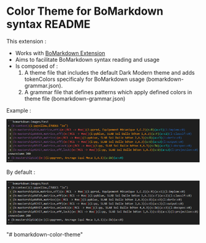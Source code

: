 # Color Theme for BoMarkdown syntax README

This extension :
- Works with [BoMarkdown Extension](https://github.com/Roeperni/bomarkdown)
- Aims to facilitate BoMarkdown syntax reading and usage
- Is composed of :
  1. A theme file that includes the default Dark Modern theme and adds tokenColors specificaly for BoMarkdown usage (bomarkdown-grammar.json).
  2. A grammar file that defines patterns which apply defined colors in theme file (bomarkdown-grammar.json)

Example : 


![alt text](./images/ReadmeImage2.png)


By default :


![alt text](./images/ReadmeImage1.png)

"# bomarkdown-color-theme" 